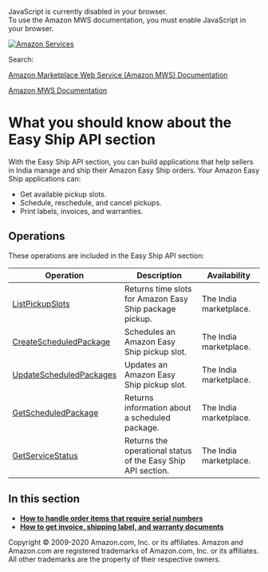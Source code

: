 <div id="MWSDX_noscript">

JavaScript is currently disabled in your browser.  
To use the Amazon MWS documentation, you must enable JavaScript in your
browser.

</div>

<div id="MWSDX_divtop">

[![Amazon
Services](https://images-na.ssl-images-amazon.com/images/G/08/mwsportal/fr_FR/amazonservices.gif "Amazon Services")](http://services.amazon.fr)

<div id="MWSDX_search">

<span id="MWSDX_searchlbl">Search:</span>

</div>

  
<span id="MWSDX_titlebar">[Amazon Marketplace Web Service (Amazon MWS)
Documentation](https://developer.amazonservices.fr/gp/mws/docs.html)</span>

</div>

<div id="MWSDX_divbottom">

<div id="MWSDX_divleft">

<div id="MWSDX_toc">

</div>

</div>

<div id="MWSDX_divright">

<div id="MWSDX_content">

<span id="MWSDX_breadcrumbs">[Amazon MWS
Documentation](https://developer.amazonservices.fr/gp/mws/docs.html)</span>

<div id="EasyShip_Overview" class="nested0">

What you should know about the <span class="ph">Easy Ship API section</span>
============================================================================

<div class="body">

<div class="section">

With the <span class="ph">Easy Ship API section</span>, you can build
applications that help sellers in India manage and ship their <span
class="ph">Amazon Easy Ship</span> orders. Your <span class="ph">Amazon
Easy Ship</span> applications can:

-   Get available pickup slots.
-   Schedule, reschedule, and cancel pickups.
-   Print labels, invoices, and warranties.

</div>

<div class="section">

Operations
----------

These operations are included in the <span class="ph">Easy Ship API
section</span>:

<div class="tablenoborder">

| Operation                                                                                                                                       | Description                                                                                                  | Availability                                   |
|-------------------------------------------------------------------------------------------------------------------------------------------------|--------------------------------------------------------------------------------------------------------------|------------------------------------------------|
| <a href="EasyShip_ListPickupSlots.md" class="xref">ListPickupSlots</a>                                                                        | <span class="ph">Returns time slots for <span class="ph">Amazon Easy Ship</span> package pickup.</span>      | <span class="ph">The India marketplace.</span> |
| <a href="EasyShip_CreateScheduledPackage.md" class="xref">CreateScheduledPackage</a>                                                          | <span class="ph">Schedules an <span class="ph">Amazon Easy Ship</span> pickup slot.</span>                   | <span class="ph">The India marketplace.</span> |
| <a href="EasyShip_UpdateScheduledPackages.md" class="xref">UpdateScheduledPackages</a>                                                        | <span class="ph">Updates an <span class="ph">Amazon Easy Ship</span> pickup slot.</span>                     | <span class="ph">The India marketplace.</span> |
| <a href="EasyShip_GetScheduledPackage.md" class="xref">GetScheduledPackage</a>                                                                | <span class="ph">Returns information about a scheduled package.</span>                                       | <span class="ph">The India marketplace.</span> |
| <a href="EasyShip_GetServiceStatus.md" class="xref" title="Returns the operational status of the Easy Ship API section.">GetServiceStatus</a> | <span class="ph">Returns the operational status of the <span class="ph">Easy Ship API section</span>.</span> | <span class="ph">The India marketplace.</span> |

</div>

</div>

</div>

<div class="related-links">

In this section
---------------

-   **[How to handle order items that require serial
    numbers](../easy_ship/EasyShip_HowToHandleSerialNumbers.md)**  
-   **[How to get invoice, shipping label, and warranty
    documents](../easy_ship/EasyShip_HowToGetEasyShipDocs.md)**  

</div>

</div>

<div id="MWSDX_footer">

Copyright © 2009-2020 Amazon.com, Inc. or its affiliates. Amazon and
Amazon.com are registered trademarks of Amazon.com, Inc. or its
affiliates. All other trademarks are the property of their respective
owners.

</div>

</div>

</div>

<div style="clear: both;">

</div>

</div>
